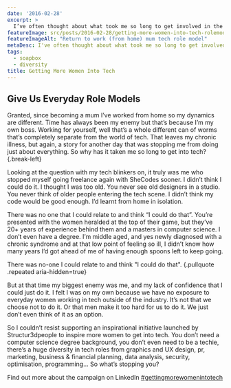 ```yaml
---
date: '2016-02-28'
excerpt: >
  I’ve often thought about what took me so long to get involved in the tech industry and then I realised.
featureImage: src/posts/2016-02-28/getting-more-women-into-tech-rolemodel-web.jpg
featureImageAlt: "Return to work (from home) mum tech role model"
metaDesc: I've often thought about what took me so long to get involved in the tech industry and then I realised.
tags:
  - soapbox
  - diversity
title: Getting More Women Into Tech
---
```


## Give Us Everyday Role Models

Granted, since becoming a mum I’ve worked from home so my dynamics are different. Time has always been my enemy but that’s because I’m my own boss. Working for yourself, well that’s a whole different can of worms that’s completely separate from the world of tech. That leaves my chronic illness, but again, a story for another day that was stopping me from doing just about everything. So why has it taken me so long to get into tech? {.break-left}

Looking at the question with my tech blinkers on, it truly was me who stopped myself going freelance again with SheCodes sooner. I didn’t think I could do it. I thought I was too old. You never see old designers in a studio. You never think of older people entering the tech scene. I didn’t think my code would be good enough. I’d learnt from home in isolation.

There was no one that I could relate to and think “I could do that”. You’re presented with the women heralded at the top of their game, but they’ve 20+ years of experience behind them and a masters in computer science. I don’t even have a degree. I’m middle aged, and yes newly diagnosed with a chronic syndrome and at that low point of feeling so ill, I didn’t know how many years I’d got ahead of me of having enough spoons left to keep going.

There was no-one I could relate to and think "I could do that". {.pullquote .repeated aria-hidden=true}

But at that time my biggest enemy was me, and my lack of confidence that I could just do it. I felt I was on my own because we have no exposure to everyday women working in tech outside of the industry. It’s not that we choose not to do it. Or that men make it too hard for us to do it. We just don’t even think of it as an option.

So I couldn’t resist supporting an inspirational initiative launched by Structur3dpeople to inspire more women to get into tech. You don’t need a computer science degree background, you don’t even need to be a techie, there’s a huge diversity in tech roles from graphics and UX design, pr, marketing, business & financial planning, data analysis, security, optimisation, programming… So what’s stopping you?

Find out more about the campaign on LinkedIn [‪#gettingmorewomenintotech](https://www.linkedin.com/pulse/tech-role-models-global-campaign-we-want-see-you-rav-bumbra)
